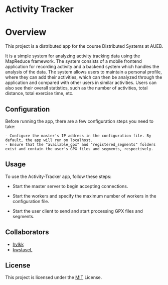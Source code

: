 
# Activity Tracker

# Overview

This project is a distributed app for the course Distributed Systems at AUEB. 

It is a simple system for analyzing activity tracking data using the MapReduce framework. The system consists of a mobile frontend application for recording activity and a backend system which handles the analysis of the data. The system allows users to maintain a personal profile, where they can add their activities, which can then be analyzed through the application and compared with other users in similar activities. Users can also see their overall statistics, such as the number of activities, total distance, total exercise time, etc.


## Configuration

Before running the app, there are a few configuration steps you need to take:

    - Configure the master's IP address in the configuration file. By default, the app will run on localhost.
    - Ensure that the "available_gpx" and "registered_segments" folders exist and contain the user's GPX files and segments, respectively.    


## Usage

To use the Activity-Tracker app, follow these steps:

 - Start the master server to begin accepting connections.
    
- Start the workers and specify the maximum number of workers in the configuration file.
    
- Start the user client to send and start processing GPX files and segments.


## Collaborators

- [hvlkk](https://www.github.com/hvlkk)
- [kwstaseL](https://www.github.com/kwstaseL)




## License
This project is licensed under the [MIT](https://choosealicense.com/licenses/mit/) License.


